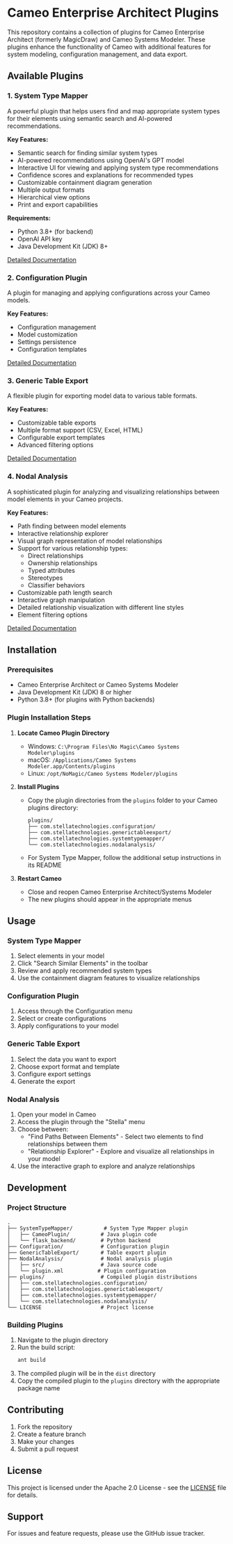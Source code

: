 # Cameo Enterprise Architect Plugins

This repository contains a collection of plugins for Cameo Enterprise Architect (formerly MagicDraw) and Cameo Systems Modeler. These plugins enhance the functionality of Cameo with additional features for system modeling, configuration management, and data export.

## Available Plugins

### 1. System Type Mapper
A powerful plugin that helps users find and map appropriate system types for their elements using semantic search and AI-powered recommendations.

**Key Features:**
- Semantic search for finding similar system types
- AI-powered recommendations using OpenAI's GPT model
- Interactive UI for viewing and applying system type recommendations
- Confidence scores and explanations for recommended types
- Customizable containment diagram generation
- Multiple output formats
- Hierarchical view options
- Print and export capabilities

**Requirements:**
- Python 3.8+ (for backend)
- OpenAI API key
- Java Development Kit (JDK) 8+

[Detailed Documentation](SystemTypeMapper/README.md)

### 2. Configuration Plugin
A plugin for managing and applying configurations across your Cameo models.

**Key Features:**
- Configuration management
- Model customization
- Settings persistence
- Configuration templates

[Detailed Documentation](Configuration/README.md)

### 3. Generic Table Export
A flexible plugin for exporting model data to various table formats.

**Key Features:**
- Customizable table exports
- Multiple format support (CSV, Excel, HTML)
- Configurable export templates
- Advanced filtering options

[Detailed Documentation](GenericTableExport/README.md)

### 4. Nodal Analysis
A sophisticated plugin for analyzing and visualizing relationships between model elements in your Cameo projects.

**Key Features:**
- Path finding between model elements
- Interactive relationship explorer
- Visual graph representation of model relationships
- Support for various relationship types:
  - Direct relationships
  - Ownership relationships
  - Typed attributes
  - Stereotypes
  - Classifier behaviors
- Customizable path length search
- Interactive graph manipulation
- Detailed relationship visualization with different line styles
- Element filtering options

[Detailed Documentation](NodalAnalysis/README.md)

## Installation

### Prerequisites
- Cameo Enterprise Architect or Cameo Systems Modeler
- Java Development Kit (JDK) 8 or higher
- Python 3.8+ (for plugins with Python backends)

### Plugin Installation Steps

1. **Locate Cameo Plugin Directory**
   - Windows: `C:\Program Files\No Magic\Cameo Systems Modeler\plugins`
   - macOS: `/Applications/Cameo Systems Modeler.app/Contents/plugins`
   - Linux: `/opt/NoMagic/Cameo Systems Modeler/plugins`

2. **Install Plugins**
   - Copy the plugin directories from the `plugins` folder to your Cameo plugins directory:
     ```
     plugins/
     ├── com.stellatechnologies.configuration/
     ├── com.stellatechnologies.generictableexport/
     ├── com.stellatechnologies.systemtypemapper/
     └── com.stellatechnologies.nodalanalysis/
     ```
   - For System Type Mapper, follow the additional setup instructions in its README

3. **Restart Cameo**
   - Close and reopen Cameo Enterprise Architect/Systems Modeler
   - The new plugins should appear in the appropriate menus

## Usage

### System Type Mapper
1. Select elements in your model
2. Click "Search Similar Elements" in the toolbar
3. Review and apply recommended system types
4. Use the containment diagram features to visualize relationships

### Configuration Plugin
1. Access through the Configuration menu
2. Select or create configurations
3. Apply configurations to your model

### Generic Table Export
1. Select the data you want to export
2. Choose export format and template
3. Configure export settings
4. Generate the export

### Nodal Analysis
1. Open your model in Cameo
2. Access the plugin through the "Stella" menu
3. Choose between:
   - "Find Paths Between Elements" - Select two elements to find relationships between them
   - "Relationship Explorer" - Explore and visualize all relationships in your model
4. Use the interactive graph to explore and analyze relationships

## Development

### Project Structure
```
.
├── SystemTypeMapper/          # System Type Mapper plugin
│   ├── CameoPlugin/          # Java plugin code
│   └── flask_backend/        # Python backend
├── Configuration/            # Configuration plugin
├── GenericTableExport/       # Table export plugin
├── NodalAnalysis/            # Nodal analysis plugin
│   ├── src/                  # Java source code
│   └── plugin.xml           # Plugin configuration
├── plugins/                  # Compiled plugin distributions
│   ├── com.stellatechnologies.configuration/
│   ├── com.stellatechnologies.generictableexport/
│   ├── com.stellatechnologies.systemtypemapper/
│   └── com.stellatechnologies.nodalanalysis/
└── LICENSE                   # Project license
```

### Building Plugins
1. Navigate to the plugin directory
2. Run the build script:
   ```bash
   ant build
   ```
3. The compiled plugin will be in the `dist` directory
4. Copy the compiled plugin to the `plugins` directory with the appropriate package name

## Contributing

1. Fork the repository
2. Create a feature branch
3. Make your changes
4. Submit a pull request

## License

This project is licensed under the Apache 2.0 License - see the [LICENSE](LICENSE) file for details.

## Support

For issues and feature requests, please use the GitHub issue tracker. 
